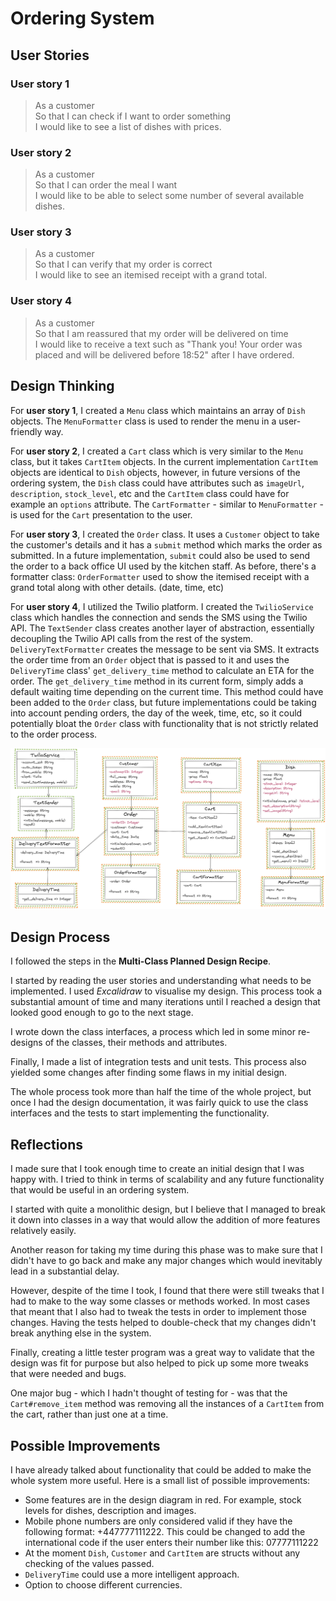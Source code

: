 # Ordering System

## User Stories
### User story 1
> As a customer  
> So that I can check if I want to order something  
> I would like to see a list of dishes with prices.
### User story 2
> As a customer  
> So that I can order the meal I want  
> I would like to be able to select some number of several available dishes.
### User story 3
> As a customer  
> So that I can verify that my order is correct  
> I would like to see an itemised receipt with a grand total.
### User story 4
> As a customer  
> So that I am reassured that my order will be delivered on time  
> I would like to receive a text such as "Thank you! Your order was placed and will be delivered before 18:52" after I have ordered.

## Design Thinking
For **user story 1**, I created a `Menu` class which maintains an array of `Dish` objects. The `MenuFormatter` class is used to render the menu in a user-friendly way.

For **user story 2**, I created a `Cart` class which is very similar to the `Menu` class, but it takes `CartItem` objects.
In the current implementation `CartItem` objects are identical to `Dish` objects, however, in future versions of the ordering system, the `Dish` class could have attributes such as `imageUrl`, `description`, `stock_level`, etc and the `CartItem` class could have for example an `options` attribute.
The `CartFormatter` - similar to `MenuFormatter` - is used for the `Cart` presentation to the user.

For **user story 3**, I created the `Order` class. It uses a `Customer` object to take the customer's details and it has a `submit` method which marks the order as submitted. In a future implementation, `submit` could also be used to send the order to a back office UI used by the kitchen staff. As before, there's a formatter class: `OrderFormatter` used to show the itemised receipt with a grand total along with other details. (date, time, etc)

For **user story 4**, I utilized the Twilio platform. I created the `TwilioService` class which handles the connection and sends the SMS using the Twilio API. The `TextSender` class creates another layer of abstraction, essentially decoupling the Twilio API calls from the rest of the system. 
`DeliveryTextFormatter` creates the message to be sent via SMS. It extracts the order time from an `Order` object that is passed to it and uses the `DeliveryTime` class' `get_delivery_time` method to calculate an ETA for the order.
The `get_delivery_time` method in its current form, simply adds a default waiting time depending on the current time. This method could have been added to the `Order` class, but future implementations could be taking into account pending orders, the day of the week, time, etc, so it could potentially bloat the `Order` class with functionality that is not strictly related to the order process.

![enter image description here](https://github.com/realtnt/golden-square-solo-project/blob/main/design/OrderingSystemDesign-v0.8.png)

## Design Process
I followed the steps in the **Multi-Class Planned Design Recipe**. 

I started by reading the user stories and understanding what needs to be implemented. I used *Excalidraw* to visualise my design. This process took a substantial amount of time and many iterations until I reached a design that looked good enough to go to the next stage.

I wrote down the class interfaces, a process which led in some minor re-designs of the classes, their methods and attributes.

Finally, I made a list of integration tests and unit tests. This process also yielded some changes after finding some flaws in my initial design.

The whole process took more than half the time of the whole project, but once I had the design documentation, it was fairly quick to use the class interfaces and the tests to start implementing the functionality.

## Reflections
I made sure that I took enough time to create an initial design that I was happy with. I tried to think in terms of scalability and any future functionality that would be useful in an ordering system.

I started with quite a monolithic design, but I believe that I managed to break it down into classes in a way that would allow the addition of more features relatively easily.

Another reason for taking my time during this phase was to make sure that I didn't have to go back and make any major changes which would inevitably lead in a substantial delay.

However, despite of the time I took, I found that there were still tweaks that I had to make to the way some classes or methods worked. In most cases that meant that I also had to tweak the tests in order to implement those changes. Having the tests helped to double-check that my changes didn't break anything else in the system.

Finally, creating a little tester program was a great way to validate that the design was fit for purpose but also helped to pick up some more tweaks that were needed and bugs. 

One major bug - which I hadn't thought of testing for - was that the `Cart#remove_item` method was removing all the instances of a `CartItem` from the cart, rather than just one at a time.

## Possible Improvements
I have already talked about functionality that could be added to make the whole system more useful. Here is a small list of possible improvements:
- Some features are in the design diagram in red. For example, stock levels for dishes, description and images.
- Mobile phone numbers are only considered valid if they have the following format: +447777111222. This could be changed to add the international code if the user enters their number like this: 07777111222
- At the moment `Dish`, `Customer` and `CartItem` are structs without any checking of the values passed.
- `DeliveryTime` could use a more intelligent approach.
- Option to choose different currencies.
